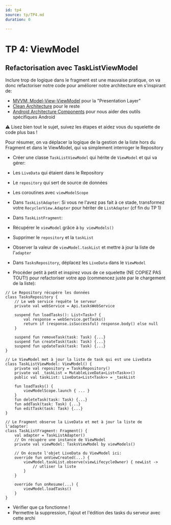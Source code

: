```yaml
---
id: tp4
source: tp/TP4.md
duration: 0

---
```


# TP 4: ViewModel




## Refactorisation avec TaskListViewModel



Inclure trop de logique dans le fragment est une mauvaise pratique, on va donc refactoriser notre code pour améliorer notre architecture en s'inspirant de:

*  [MVVM: Model-View-ViewModel](https://en.wikipedia.org/wiki/Model%E2%80%93view%E2%80%93viewmodel) pour la "Presentation Layer"
*  [Clean Architecture](https://blog.cleancoder.com/uncle-bob/2012/08/13/the-clean-architecture.html) pour le reste
*  [Android Architecture Components](https://developer.android.com/topic/libraries/architecture) pour nous aider des outils spécifiques Android

⚠️ Lisez bien tout le sujet, suivez les étapes et aidez vous du squelette de code plus bas !

Pour résumer, on va déplacer la logique de la gestion de la liste hors du Fragment et dans le ViewModel, qui va simplement interroger le Repository

* Créer une classe `TaskListViewModel` qui hérite de `ViewModel` et qui va gérer:

* Les `LiveData` qui étaient dans le Repository
* Le `repository` qui sert de source de données
* Les coroutines avec `viewModelScope`
* Dans `TaskListAdapter`: Si vous ne l'avez pas fait à ce stade, transformez votre `RecyclerView.Adapter` pour hériter de `ListAdapter` (cf fin du TP 1)
* Dans `TaskListFragment`:

* Récupérer le `viewModel` grâce à `by viewModels()`
* Supprimer le `repository` et la `taskList`
* Observer la valeur de `viewModel.taskList` et mettre à jour la liste de l'`adapter`
* Dans `TasksRepository`, déplacez les `LiveData` dans le `ViewModel`
* Procéder petit à petit et inspirez vous de ce squelette (NE COPIEZ PAS TOUT!) pour refactoriser votre app (commencez juste par le chargement de la liste):

```language-kotlin
// Le Repository récupère les données
class TasksRepository {
    // Le web service requête le serveur
    private val webService = Api.tasksWebService

    suspend fun loadTasks(): List<Task>? {
        val response = webService.getTasks()
        return if (response.isSuccessful) response.body() else null
    }

    suspend fun removeTask(task: Task) {...}
    suspend fun createTask(task: Task) {...}
    suspend fun updateTask(task: Task) {...}
}

// Le ViewModel met à jour la liste de task qui est une LiveData
class TaskListViewModel: ViewModel() {
    private val repository = TasksRepository()
    private val _taskList = MutableLiveData<List<Task>>()
    public val taskList: LiveData<List<Task>> = _taskList

    fun loadTasks() {
        viewModelScope.launch { ... }
    }
    fun deleteTask(task: Task) {...}
    fun addTask(task: Task) {...}
    fun editTask(task: Task) {...}
}

// Le Fragment observe la LiveData et met à jour la liste de l'adapter:
class TaskListFragment: Fragment() {
    val adapter = TaskListAdapter()
    // On récupère une instance de ViewModel
    private val viewModel: TasksViewModel by viewModels() 

    // On écoute l'objet LiveData du ViewModel ici:
    override fun onViewCreated(...) {
        viewModel.taskList.observe(viewLifecycleOwner) { newList ->
            // utliser la liste
        }
    }

    override fun onResume(...) {
        viewModel.loadTasks()
    }
}
```

* Vérifier que ça fonctionne !
* Permettre la suppression, l'ajout et l'édition des tasks du serveur avec cette archi


